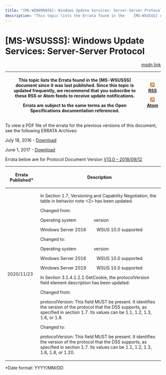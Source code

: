 ```yaml
---
title: "[MS-WINERRATA]: Windows Update Services: Server-Server Protocol"
description: "This topic lists the Errata found in the    [MS-WSUSSS] document since it was last published. Since this topic is    updated frequently, we"
---
```


# [MS-WSUSSS]: Windows Update Services: Server-Server Protocol

<p align="right"><a href="https://msdn.microsoft.com/en-us/library/b3dafe7d-0352-4a71-b943-233c21a05be0">msdn link</a></p>
<p> </p>

<table>
 <thead>
  <tr>
   <th>
   <p>This topic lists the Errata found in the
   [MS-WSUSSS] document since it was last published. Since this topic is
   updated frequently, we recommend that you subscribe to these RSS or Atom
   feeds to receive update notifications.</p>
   <p>Errata are subject to the same terms as the
   Open Specifications documentation referenced.</p>
   <p> </p>
   </th>
   <th>
   <p><img id="Picture 81" src="MS-WINERRATA_files/image001.png"><span><a href="http://blogs.msdn.com/b/protocol_content_errata/rss.aspx">RSS</a></span>
   </p>
   <p><img id="Picture 80" src="MS-WINERRATA_files/image001.png"><span><a href="http://blogs.msdn.com/b/protocol_content_errata/atom.aspx">Atom</a></span>
   </p>
   <p> </p>
   </th>
  </tr>
 </thead>
</table>

<p>To view a PDF file of the errata for the previous versions
of this document, see the following ERRATA Archives:</p>

<p>July 18, 2016 - <span><a href="http://go.microsoft.com/fwlink/?LinkId=822549">Download</a></span></p>

<p>June 1, 2017 - <span><a href="https://winprotocoldoc.blob.core.windows.net/productionwindowsarchives/MS-WINERRATA/%5bMS-WINERRATA%5d-170601.pdf">Download</a></span></p>

<p>Errata below are for Protocol Document Version <span><a href="https://docs.microsoft.com/en-us/openspecs/windows_protocols/ms-wsusss/f49f0c3e-a426-4b4b-b401-9aeb2892815c">V13.0
– 2018/09/12</a></span></p>

<table><thead>
  <tr>
   <th>
   <p>Errata Published*</p>
   </th>
   <th>
   <p>Description</p>
   </th>
  </tr>
 </thead><tbody><tr>
  <td>
  <p>2020/11/23</p>
  </td>
  <td>
  <p>In Section 1.7, Versioning and Capability Negotiation,
  the table in behavior note &lt;2&gt; has been updated.</p>
  <p> </p>
  <p>Changed from:</p>
  <p> </p>
  <p>Operating system               version</p>
  <p>Windows Server 2016         WSUS 10.0 supported</p>
  <p> </p>
  <p>Changed to:</p>
  <p> </p>
  <p>Operating system               version</p>
  <p>Windows Server 2016         WSUS 10.0 supported</p>
  <p>Windows Server 2019         WSUS 10.0 supported</p>
  <p> </p>
  <p>In Section 3.1.4.1.2.1 GetCookie, the protocolVersion
  field element description has been updated:</p>
  <p> </p>
  <p>Changed from:</p>
  <p> </p>
  <p>protocolVersion: This field MUST be present. It
  identifies the version of the protocol that the DSS supports, as specified in
  section 1.7. Its values can be 1.1, 1.2, 1.3, 1.6, or 1.8.</p>
  <p> </p>
  <p>Changed to:</p>
  <p> </p>
  <p>protocolVersion: This field MUST be present. It
  identifies the version of the protocol that the DSS supports, as specified in
  section 1.7. Its values can be 1.1, 1.2, 1.3, 1.6, 1.8, or 1.20.</p>
  </td>
 </tr></tbody></table>

<p>*Date format: YYYY/MM/DD</p>


                